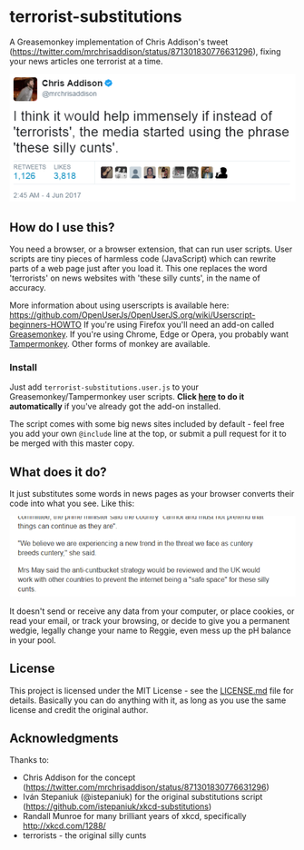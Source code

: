 # terrorist-substitutions
A Greasemonkey implementation of Chris Addison's tweet (https://twitter.com/mrchrisaddison/status/871301830776631296), fixing your news articles one terrorist at a time. 

![tweet](tweet.png)

## How do I use this?

You need a browser, or a browser extension, that can run user scripts. User scripts are tiny pieces of harmless code (JavaScript) which can rewrite parts of a web page just after you load it. This one replaces the word 'terrorists' on news websites with 'these silly cunts', in the name of accuracy.

More information about using userscripts is available here: https://github.com/OpenUserJs/OpenUserJS.org/wiki/Userscript-beginners-HOWTO If you're using Firefox you'll need an add-on called [Greasemonkey](https://addons.mozilla.org/en-GB/firefox/addon/greasemonkey/). If you're using Chrome, Edge or Opera, you probably want [Tampermonkey](https://chrome.google.com/webstore/detail/tampermonkey/dhdgffkkebhmkfjojejmpbldmpobfkfo). Other forms of monkey are available.

### Install

Just add `terrorist-substitutions.user.js` to your Greasemonkey/Tampermonkey user scripts. **Click [here](https://github.com/Vanderdecken/terrorist-substitutions/raw/master/terrorist-substitutions.user.js) to do it automatically** if you've already got the add-on installed.

The script comes with some big news sites included by default - feel free you add your own `@include` line at the top, or submit a pull request for it to be merged with this master copy.

## What does it do?

It just substitutes some words in news pages as your browser converts their code into what you see. Like this: 

 ![example](cuntery.png)

It doesn't send or receive any data from your computer, or place cookies, or read your email, or track your browsing, or decide to give you a permanent wedgie, legally change your name to Reggie, even mess up the pH balance in your pool.

## License

This project is licensed under the MIT License - see the [LICENSE.md](LICENSE.md) file for details. Basically you can do anything with it, as long as you use the same license and credit the original author.

## Acknowledgments

Thanks to:
* Chris Addison for the concept (https://twitter.com/mrchrisaddison/status/871301830776631296)
* Iván Stepaniuk (@istepaniuk) for the original substitutions script (https://github.com/istepaniuk/xkcd-substitutions)
* Randall Munroe for many brilliant years of xkcd, specifically http://xkcd.com/1288/
* terrorists - the original silly cunts
